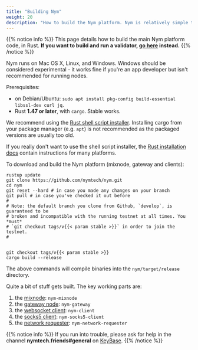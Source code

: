 ```yaml
---
title: "Building Nym"
weight: 20
description: "How to build the Nym platform. Nym is relatively simple to build and run on Mac OS X, Linux, and Windows."
---
```


{{% notice info %}}
This page details how to build the main Nym platform code, in Rust. **If you want to build and run a validator, [go here](/docs/run-nym-nodes/validators) instead.**
{{% /notice %}}

Nym runs on Mac OS X, Linux, and Windows. Windows should be considered experimental - it works fine if you're an app developer but isn't recommended for running nodes.

Prerequisites:

- on Debian/Ubuntu: `sudo apt install pkg-config build-essential libssl-dev curl jq`.
- Rust **1.47 or later**, with `cargo`. Stable works.

We recommend using the [Rust shell script installer](https://www.rust-lang.org/tools/install). Installing cargo from your package manager (e.g. `apt`) is not recommended as the packaged versions are usually too old.

If you really don't want to use the shell script installer, the [Rust installation docs](https://forge.rust-lang.org/infra/other-installation-methods.html) contain instructions for many platforms.

To download and build the Nym platform (mixnode, gateway and clients):

```
rustup update
git clone https://github.com/nymtech/nym.git
cd nym
git reset --hard # in case you made any changes on your branch
git pull # in case you've checked it out before
#
# Note: the default branch you clone from Github, `develop`, is guaranteed to be
# broken and incompatible with the running testnet at all times. You *must*
# `git checkout tags/v{{< param stable >}}` in order to join the testnet.
#


git checkout tags/v{{< param stable >}}
cargo build --release
```

The above commands will compile binaries into the `nym/target/release` directory.

Quite a bit of stuff gets built. The key working parts are:

1. the [mixnode](/docs/run-nym-nodes/mixnodes): `nym-mixnode`
2. the [gateway node](/docs/run-nym-nodes/gateways): `nym-gateway`
3. the [websocket client](/docs/build-apps/websocket-client): `nym-client`
4. the [socks5 client](/docs/use-apps/): `nym-socks5-client`
5. the [network requester](/docs/run-nym-nodes/requester): `nym-network-requester`

{{% notice info %}}
If you run into trouble, please ask for help in the channel **nymtech.friends#general** on [KeyBase](https://keybase.io).
{{% /notice %}}
